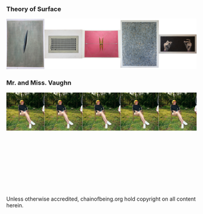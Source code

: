 ### Theory of Surface
<a href="./surfaceArt/surfaceArt"> <img src="./tiles/surfaceArtTiles.jpg"> </a>

### Mr. and Miss. Vaughn
<a href="./mmVaughn/mmVaughn"> <img src="./tiles/mmVaughnTile.jpg"> </a>
<p> <br /> </p>
<p> <br /> </p>
<p> <br /> </p>
<p> <br /> </p>
<p> <br /> </p>
Unless otherwise accredited, chainofbeing.org hold copyright on all content herein.

